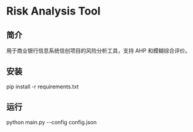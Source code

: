 # Risk Analysis Tool
## 简介
用于商业银行信息系统信创项目的风险分析工具，支持 AHP 和模糊综合评价。

## 安装
pip install -r requirements.txt

## 运行
python main.py --config config.json
